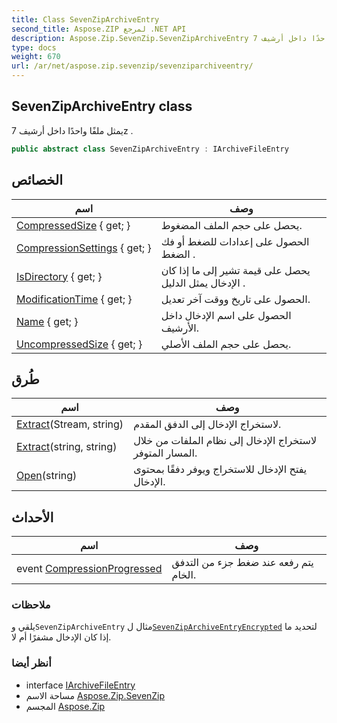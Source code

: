 ```yaml
---
title: Class SevenZipArchiveEntry
second_title: Aspose.ZIP لمرجع .NET API
description: Aspose.Zip.SevenZip.SevenZipArchiveEntry فصل. يمثل ملفًا واحدًا داخل أرشيف 7z .
type: docs
weight: 670
url: /ar/net/aspose.zip.sevenzip/sevenziparchiveentry/
---
```

## SevenZipArchiveEntry class

يمثل ملفًا واحدًا داخل أرشيف 7z .

```csharp
public abstract class SevenZipArchiveEntry : IArchiveFileEntry
```

## الخصائص

| اسم | وصف |
| --- | --- |
| [CompressedSize](../../aspose.zip.sevenzip/sevenziparchiveentry/compressedsize/) { get; } | يحصل على حجم الملف المضغوط. |
| [CompressionSettings](../../aspose.zip.sevenzip/sevenziparchiveentry/compressionsettings/) { get; } | الحصول على إعدادات للضغط أو فك الضغط . |
| [IsDirectory](../../aspose.zip.sevenzip/sevenziparchiveentry/isdirectory/) { get; } | يحصل على قيمة تشير إلى ما إذا كان الإدخال يمثل الدليل . |
| [ModificationTime](../../aspose.zip.sevenzip/sevenziparchiveentry/modificationtime/) { get; } | الحصول على تاريخ ووقت آخر تعديل. |
| [Name](../../aspose.zip.sevenzip/sevenziparchiveentry/name/) { get; } | الحصول على اسم الإدخال داخل الأرشيف. |
| [UncompressedSize](../../aspose.zip.sevenzip/sevenziparchiveentry/uncompressedsize/) { get; } | يحصل على حجم الملف الأصلي. |

## طُرق

| اسم | وصف |
| --- | --- |
| [Extract](../../aspose.zip.sevenzip/sevenziparchiveentry/extract/#extract_1)(Stream, string) | لاستخراج الإدخال إلى الدفق المقدم. |
| [Extract](../../aspose.zip.sevenzip/sevenziparchiveentry/extract/#extract)(string, string) | لاستخراج الإدخال إلى نظام الملفات من خلال المسار المتوفر. |
| [Open](../../aspose.zip.sevenzip/sevenziparchiveentry/open/)(string) | يفتح الإدخال للاستخراج ويوفر دفقًا بمحتوى الإدخال. |

## الأحداث

| اسم | وصف |
| --- | --- |
| event [CompressionProgressed](../../aspose.zip.sevenzip/sevenziparchiveentry/compressionprogressed/) | يتم رفعه عند ضغط جزء من التدفق الخام. |

### ملاحظات

يلقي و`SevenZipArchiveEntry` مثال ل[`SevenZipArchiveEntryEncrypted`](../sevenziparchiveentryencrypted/) لتحديد ما إذا كان الإدخال مشفرًا أم لا.

### أنظر أيضا

* interface [IArchiveFileEntry](../../aspose.zip/iarchivefileentry/)
* مساحة الاسم [Aspose.Zip.SevenZip](../../aspose.zip.sevenzip/)
* المجسم [Aspose.Zip](../../)


